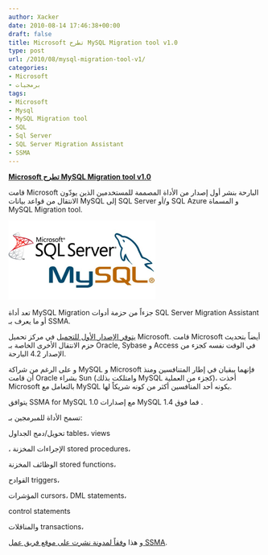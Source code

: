 ```yaml
---
author: Xacker
date: 2010-08-14 17:46:38+00:00
draft: false
title: Microsoft تطرح MySQL Migration tool v1.0
type: post
url: /2010/08/mysql-migration-tool-v1/
categories:
- Microsoft
- برمجيات
tags:
- Microsoft
- Mysql
- MySQL Migration tool
- SQL
- Sql Server
- SQL Server Migration Assistant
- SSMA
---
```


**[Microsoft تطرح MySQL Migration tool v1.0](https://www.it-scoop.com/2010/08/mysql-migration-tool-v1/)**




قامت Microsoft البارحة بنشر أول إصدار من الأداة المصممة للمستخدمين الذين يودّون الانتقال من قواعد بيانات MySQL إلى SQL Server و/أو SQL Azure و المسماة MySQL Migration tool.




[![](SqlServerMySQL.png)
](https://www.it-scoop.com/2010/08/mysql-migration-tool-v1/)


تعد أداة MySQL Migration جزءاً من حزمة أدوات SQL Server Migration Assistant أو ما يعرف بـ SSMA.

[يتوفر الإصدار الأول للتحميل](http://www.microsoft.com/downloads/details.aspx?displaylang=en&FamilyID=69739c8c-ac82-41de-b9e6-8fa5ae2594d9) في مركز تحميل Microsoft. قامت Microsoft أيضاً بتحديث حزم الانتقال الأخرى الخاصة بـ Oracle, Sybase و Access في الوقت نفسه كجزء من الإصدار 4.2 البارحة.

و على الرغم من شراكة MySQL و Microsoft فإنهما يبقيان في إطار المتنافسين ومنذ أن قامت Oracle بشراء Sun (وامتلكت بذلك MySQL كجزء من العملية)، أخذت Microsoft بالتعامل مع MySQL بكونه أحد المنافسين أكثر من كونه شريكاً لها.

يتوافق SSMA for MySQL 1.0 مع إصدارات MySQL 1.4 فما فوق .

تسمح الأداة للمبرمجين بـ:

تحويل/دمج الجداول tables، views

، الإجراءات المخزنة stored procedures،

الوظائف المخزنة stored functions،

القوادح triggers،

المؤشرات cursors، DML statements،

control statements

والمناقلات transactions،

و هذا [وفقاً لمدونة نشرت على موقع فريق عمل SSMA](http://blogs.msdn.com/b/ssma/archive/2010/08/12/microsoft-announces-sql-server-migration-assistant-for-mysql.aspx).
